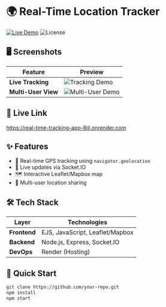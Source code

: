 # 🌍 Real-Time Location Tracker

[![Live Demo](https://img.shields.io/badge/Demo-Live-green)](https://real-time-tracking-app-8ijl.onrender.com)
![License](https://img.shields.io/badge/License-MIT-blue)

## 🖥️ Screenshots
| Feature | Preview |
|---------|---------|
| **Live Tracking** | ![Tracking Demo](https://via.placeholder.com/600x400?text=Map+with+Live+Location+Marker) |
| **Multi-User View** | ![Multi-User Demo](https://via.placeholder.com/600x400?text=Map+with+Multiple+Markers) |

## 🔗 Live Link
https://real-time-tracking-app-8ijl.onrender.com

## ✨ Features
- 📍 Real-time GPS tracking using `navigator.geolocation`
- 🔄 Live updates via Socket.IO
- 🗺️ Interactive Leaflet/Mapbox map
- 👥 Multi-user location sharing

## 🛠 Tech Stack
| Layer | Technologies |
|-------|--------------|
| **Frontend** | EJS, JavaScript, Leaflet/Mapbox |
| **Backend** | Node.js, Express, Socket.IO |
| **DevOps** | Render (Hosting) |

## 🚀 Quick Start
```bash
git clone https://github.com/your-repo.git
npm install
npm start
